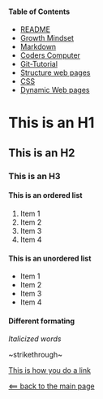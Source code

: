 
#### Table of Contents
* [README](README.md)
* [Growth Mindset](Growth-Mindset.md)
* [Markdown](markdown.md)
* [Coders Computer](coders-computer.md)
* [Git-Tutorial](Git_Tutorial.md)
* [Structure web pages](Structure_webpages.md)
* [CSS](CSS.md)
* [Dynamic Web pages](DynamicJavascript.md)

# This is an H1
## This is an H2
### This is an H3

#### This is an ordered list
1. Item 1
1. Item 2
1. Item 3
1. Item 4

#### This is an unordered list
* Item 1
* Item 2
* Item 3
* Item 4

#### Different formating

*Italicized words*

~strikethrough~

[This is how you do a link](markdown.md)

[<== back to the main page](README.md)

